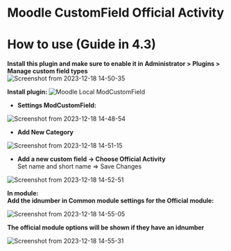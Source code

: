 # Moodle CustomField Official Activity
# How to use (Guide in 4.3)

**Install this plugin and make sure to enable it in Administrator > Plugins > Manage custom field types**  
![Screenshot from 2023-12-18 14-50-35](https://github.com/duyphamluanh/customfield_officialactivity/assets/32034702/b7a79113-5178-4512-9fe1-29a44f0be00f)

**Install plugin:** ![Moodle Local ModCustomField](https://github.com/duyphamluanh/moodle-local_modcustomfields)
+ **Settings ModCustomField:**
  
![Screenshot from 2023-12-18 14-48-54](https://github.com/duyphamluanh/customfield_officialactivity/assets/32034702/7c2fc548-2a3b-44a5-a6e4-dfeb5bd5932d)
  
+ **Add New Category**  
   
![Screenshot from 2023-12-18 14-51-15](https://github.com/duyphamluanh/customfield_officialactivity/assets/32034702/5732ac1f-0d67-4509-8044-a1d47da10bdc)

+ **Add a new custom field -> Choose Official Activity**  
Set name and short name => Save Changes
    
![Screenshot from 2023-12-18 14-52-51](https://github.com/duyphamluanh/customfield_officialactivity/assets/32034702/0d0c3405-34bd-41ba-afce-203b46e02e6c)

**In module:**  
**Add the idnumber in Common module settings for the Official module:**  
  
![Screenshot from 2023-12-18 14-55-05](https://github.com/duyphamluanh/customfield_officialactivity/assets/32034702/094c7b4c-4d65-4364-b7fd-59362d048546)

**The official module options will be shown if they have an idnumber**  
  
![Screenshot from 2023-12-18 14-55-31](https://github.com/duyphamluanh/customfield_officialactivity/assets/32034702/7ef94233-ac07-43fb-bdb0-41c92dabfb44)

